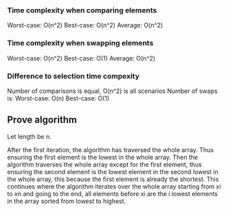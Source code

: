 ### Time complexity when comparing elements
Worst-case: O(n^2)
Best-case: O(n^2)
Average: O(n^2)

### Time complexity when swapping elements
Worst-case: O(n^2)
Best-case: O(1)
Average: O(n^2)

### Difference to selection time compexity
Number of comparisons is equal, O(n^2) is all scenarios
Number of swaps is:
Worst-case: O(n)
Best-case: O(1)


## Prove algorithm

Let length be n.

After the first iteration, the algorithm has traversed the whole array.
Thus ensuring the first element is the lowest in the whole array.
Then the algorithm traverses the whole array except for the first element,
thus ensuring the second element is the lowest element in the second lowest in the whole
array, this because the first element is already the shortest.
This continues where the algorithm iterates over the whole array starting from xi to xn and going to the end,
all elements before xi are the i lowest elements in the array sorted from lowest to highest.
